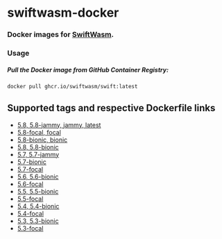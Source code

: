 # swiftwasm-docker

### Docker images for [SwiftWasm](https://swiftwasm.org).

### Usage

##### Pull the Docker image from GitHub Container Registry:

```bash
docker pull ghcr.io/swiftwasm/swift:latest
```

## Supported tags and respective Dockerfile links

- [5.8, 5.8-jammy, jammy, latest](https://github.com/swiftwasm/swiftwasm-docker/blob/main/5.8/ubuntu/22.04/Dockerfile)
- [5.8-focal, focal](https://github.com/swiftwasm/swiftwasm-docker/blob/main/5.8/ubuntu/20.04/Dockerfile)
- [5.8-bionic, bionic](https://github.com/swiftwasm/swiftwasm-docker/blob/main/5.8/ubuntu/18.04/Dockerfile)
- [5.8, 5.8-bionic](https://github.com/swiftwasm/swiftwasm-docker/blob/main/5.8/ubuntu/18.04/Dockerfile)
- [5.7, 5.7-jammy](https://github.com/swiftwasm/swiftwasm-docker/blob/main/5.7/ubuntu/22.04/Dockerfile)
- [5.7-bionic](https://github.com/swiftwasm/swiftwasm-docker/blob/main/5.7/ubuntu/18.04/Dockerfile)
- [5.7-focal](https://github.com/swiftwasm/swiftwasm-docker/blob/main/5.7/ubuntu/20.04/Dockerfile)
- [5.6, 5.6-bionic](https://github.com/swiftwasm/swiftwasm-docker/blob/main/5.6/ubuntu/18.04/Dockerfile)
- [5.6-focal](https://github.com/swiftwasm/swiftwasm-docker/blob/main/5.6/ubuntu/20.04/Dockerfile)
- [5.5, 5.5-bionic](https://github.com/swiftwasm/swiftwasm-docker/blob/main/5.5/ubuntu/18.04/Dockerfile)
- [5.5-focal](https://github.com/swiftwasm/swiftwasm-docker/blob/main/5.5/ubuntu/20.04/Dockerfile)
- [5.4, 5.4-bionic](https://github.com/swiftwasm/swiftwasm-docker/blob/main/5.4/ubuntu/18.04/Dockerfile)
- [5.4-focal](https://github.com/swiftwasm/swiftwasm-docker/blob/main/5.4/ubuntu/20.04/Dockerfile)
- [5.3, 5.3-bionic](https://github.com/swiftwasm/swiftwasm-docker/blob/main/5.3/ubuntu/18.04/Dockerfile)
- [5.3-focal](https://github.com/swiftwasm/swiftwasm-docker/blob/main/5.3/ubuntu/20.04/Dockerfile)
